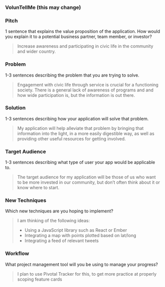 ### VolunTellMe (this may change) 

### Pitch

1 sentence that explains the value proposition of the application. How would you explain it to a potential business partner, team member, or investor?

>Increase awareness and participating in civic life in the community and wider country.

### Problem

1-3 sentences describing the problem that you are trying to solve.

>Engagement with civic life through service is crucial for a functioning society. There is a general lack of awareness of programs and and how wide participation is, but the information is out there.

### Solution

1-3 sentences describing how your application will solve that problem.

>My application will help alleviate that problem by bringing that information into the light, in a more easily digestible way, as well as providing other useful resources for getting involved.

### Target Audience

1-3 sentences describing what type of user your app would be applicable to.

>The target audience for my application will be those of us who want to be more invested in our community, but don’t often think about it or know where to start.

### New Techniques

Which new techniques are you hoping to implement?

>I am thinking of the following ideas:
>- Using a JavaScript library such as React or Ember
>- Integrating a map with points plotted based on lat/long
>- Integrating a feed of relevant tweets

### Workflow

What project management tool will you be using to manage your progress?

>I plan to use Pivotal Tracker for this, to get more practice at properly scoping feature cards
